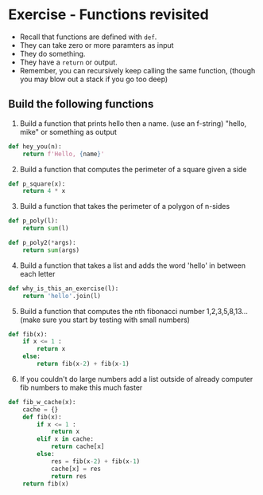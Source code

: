 # Exercise - Functions revisited

- Recall that functions are defined with `def`.
- They can take zero or more paramters as input
- They do something.
- They have a `return` or output.
- Remember, you can recursively keep calling the same function, (though you may blow out a stack if you go too deep)

## Build the following functions

1. Build a function that prints hello then a name. (use an f-string)
    "hello, mike" or something as output

```python
def hey_you(n):
    return f'Hello, {name}'
```

2. Build a function that computes the perimeter of a square given a side

```python
def p_square(x):
    return 4 * x
```

3. Build a function that takes the perimeter of a polygon of n-sides

```python
def p_poly(l):
    return sum(l)

def p_poly2(*args):
    return sum(args)
```

4. Build a function that takes a list and adds the word 'hello' in between each letter

```python
def why_is_this_an_exercise(l):
    return 'hello'.join(l)
```

5. Build a function that computes the nth fibonacci number
1,2,3,5,8,13...  (make sure you start by testing with small numbers)

```python
def fib(x):
    if x <= 1 :
        return x
    else:
        return fib(x-2) + fib(x-1)
```

6. If you couldn't do large numbers add a list outside of already computer fib numbers to make this much faster

```python
def fib_w_cache(x):
    cache = {}
    def fib(x):
        if x <= 1 :
            return x
        elif x in cache:
            return cache[x]
        else:
            res = fib(x-2) + fib(x-1)
            cache[x] = res
            return res
    return fib(x)
```